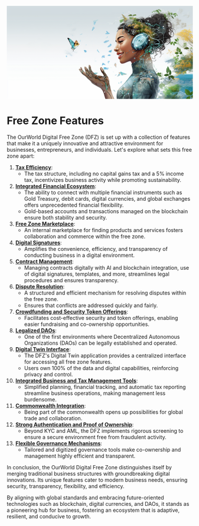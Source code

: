 ![](img/features.png)

# Free Zone Features

The OurWorld Digital Free Zone (DFZ) is set up with a collection of features that make it a uniquely innovative and attractive environment for businesses, entrepreneurs, and individuals. Let's explore what sets this free zone apart:


1. **[Tax Efficiency](1_tax_efficiency.md )**:
   * The tax structure, including no capital gains tax and a 5% income tax, incentivizes business activity while promoting sustainability.
1. **[Integrated Financial Ecosystem](2_financial_system.md )**:
   * The ability to connect with multiple financial instruments such as Gold Treasury, debit cards, digital currencies, and global exchanges offers unprecedented financial flexibility.
   * Gold-based accounts and transactions managed on the blockchain ensure both stability and security.
1. **[Free Zone Marketplace](3_directory.md )**:
   * An internal marketplace for finding products and services fosters collaboration and commerce within the free zone.
1. **[Digital Signatures](4_digital_signatures.md)**:
   *  Amplifies the convenience, efficiency, and transparency of conducting business in a digital environment.
1. **[Contract Management](5_contract_mgmt.md)**:
   * Managing contracts digitally with AI and blockchain integration, use of digital signatures, templates, and more, streamlines legal procedures and ensures transparency.
1. **[Dispute Resolution](6_dispute_resolution.md)**:
   * A structured and efficient mechanism for resolving disputes within the free zone.
   * Ensures that conflicts are addressed quickly and fairly.
1. **[Crowdfunding and Security Token Offerings](7_security_token_offerings.md )**:
   * Facilitates cost-effective security and token offerings, enabling easier fundraising and co-ownership opportunities.
1. **[Legalized DAOs](8_legal_dao.md)**:
    * One of the first environments where Decentralized Autonomous Organizations (DAOs) can be legally established and operated.
1. **[Digital Twin Interface](9_feature_digital_twin.md)**:
   * The DFZ's Digital Twin application provides a centralized interface for accessing all free zone features.
   * Users own 100% of the data and digital capabilities, reinforcing privacy and control.
1. **[Integrated Business and Tax Management Tools](10_biz_mgmt_tool.md )**:
   * Simplified planning, financial tracking, and automatic tax reporting streamline business operations, making management less burdensome.
1. **[Commonwealth Integration](11_common_wealth.md)**:
    * Being part of the commonwealth opens up possibilities for global trade and collaboration.
1. **[Strong Authentication and Proof of Ownership](12_beyond_kyc.md)**:
    * Beyond KYC and AML, the DFZ implements rigorous screening to ensure a secure environment free from fraudulent activity.
1. **[Flexible Governance Mechanisms](13_governance.md)**:
    * Tailored and digitized governance tools make co-ownership and management highly efficient and transparent.   

In conclusion, the OurWorld Digital Free Zone distinguishes itself by merging traditional business structures with groundbreaking digital innovations. Its unique features cater to modern business needs, ensuring security, transparency, flexibility, and efficiency. 

By aligning with global standards and embracing future-oriented technologies such as blockchain, digital currencies, and DAOs, it stands as a pioneering hub for business, fostering an ecosystem that is adaptive, resilient, and conducive to growth.

